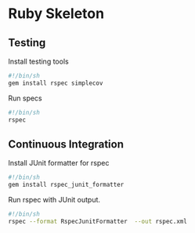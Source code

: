# Ruby Skeleton

## Testing

Install testing tools

```sh
#!/bin/sh
gem install rspec simplecov
```

Run specs

```sh
#!/bin/sh
rspec
```

## Continuous Integration

Install JUnit formatter for rspec

```sh
#!/bin/sh
gem install rspec_junit_formatter
```

Run rspec with JUnit output.

```sh
#!/bin/sh
rspec --format RspecJunitFormatter  --out rspec.xml
```


